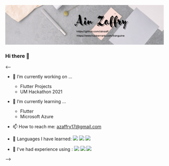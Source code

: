 
![Header](https://github.com/ainzaff/ainzaff/blob/master/header.png?raw=true "Header")

### Hi there 👋

<--

- 🔭 I’m currently working on ...
    - Flutter Projects
    - UM Hackathon 2021

- 🌱 I’m currently learning ...
    - Flutter
    - Microsoft Azure

- 📫 How to reach me: azaffry17@gmail.com

- 📖 Languages I have learned: 
![](https://img.shields.io/badge/-Java-red) ![](https://img.shields.io/badge/-Dart-red) ![](https://img.shields.io/badge/-C-red) 

- 🔨 I've had experience using :
![](https://img.shields.io/badge/-Flutter-blue) ![](https://img.shields.io/badge/-PostGreSQL-blue) ![](https://img.shields.io/badge/-Neo4J-blue) 

-->
